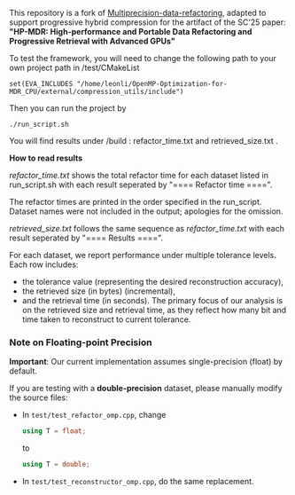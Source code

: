 This repository is a fork of [Multiprecision-data-refactoring](https://github.com/lxAltria/Multiprecision-data-refactoring.git), 
adapted to support progressive hybrid compression for the artifact of the SC'25 paper:  
**"HP-MDR: High-performance and Portable Data Refactoring and Progressive Retrieval with Advanced GPUs"**

To test the framework, you will need to change the following path to your own project path in /test/CMakeList
```
set(EVA_INCLUDES "/home/leonli/OpenMP-Optimization-for-MDR_CPU/external/compression_utils/include")
```
Then you can run the project by 
```
./run_script.sh
```
You will find results under /build : refactor_time.txt and retrieved_size.txt .

**How to read results**

*refactor_time.txt* shows the total refactor time for each dataset listed in run_script.sh with each result seperated by "==== Refactor time ====".

The refactor times are printed in the order specified in the run_script. Dataset names were not included in the output; apologies for the omission.






*retrieved_size.txt* follows the same sequence as *refactor_time.txt* with each result seperated by "==== Results ====".

For each dataset, we report performance under multiple tolerance levels. Each row includes:

- the tolerance value (representing the desired reconstruction accuracy),
- the retrieved size (in bytes) (incremental),
- and the retrieval time (in seconds).
The primary focus of our analysis is on the retrieved size and retrieval time, as they reflect how many bit and time taken to reconstruct to current tolerance.


### Note on Floating-point Precision
**Important**: Our current implementation assumes single-precision (float) by default.

If you are testing with a **double-precision** dataset, please manually modify the source files:

- In `test/test_refactor_omp.cpp`, change  
  ```cpp
  using T = float;
  ```
  to
  ```cpp
  using T = double;
  ```
- In `test/test_reconstructor_omp.cpp`, do the same replacement.


